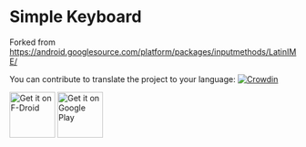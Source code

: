 # Simple Keyboard

Forked from https://android.googlesource.com/platform/packages/inputmethods/LatinIME/

You can contribute to translate the project to your language: [![Crowdin](https://d322cqt584bo4o.cloudfront.net/simple-keyboard/localized.svg)](https://crowdin.com/project/simple-keyboard)

[<img src="https://f-droid.org/badge/get-it-on.png"
      alt="Get it on F-Droid"
      height="80">](https://f-droid.org/packages/rkr.simplekeyboard.inputmethod/)
[<img src="https://play.google.com/intl/en_us/badges/images/generic/en-play-badge.png"
      alt="Get it on Google Play"
      height="80">](https://play.google.com/store/apps/details?id=rkr.simplekeyboard.inputmethod)
